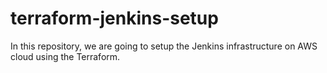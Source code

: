 # terraform-jenkins-setup
In this repository, we are going to setup the Jenkins infrastructure on AWS cloud using the Terraform.

